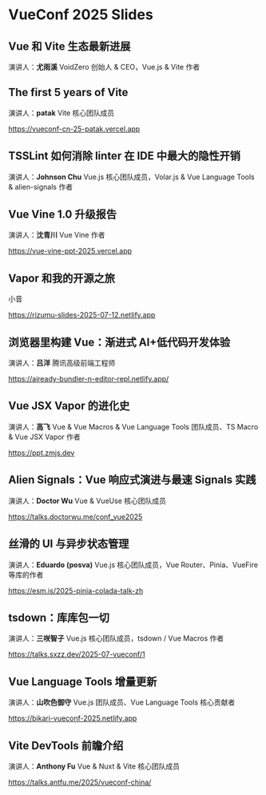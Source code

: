 # VueConf 2025 Slides

## Vue 和 Vite 生态最新进展

演讲人：**尤雨溪**  VoidZero 创始人 & CEO，Vue.js & Vite 作者

## The first 5 years of Vite

演讲人：**patak** Vite 核心团队成员

https://vueconf-cn-25-patak.vercel.app


## TSSLint 如何消除 linter 在 IDE 中最大的隐性开销

演讲人：**Johnson Chu**  Vue.js 核心团队成员，Volar.js & Vue Language Tools & alien-signals 作者

## Vue Vine 1.0 升级报告

演讲人：**沈青川** Vue Vine 作者

https://vue-vine-ppt-2025.vercel.app

## Vapor 和我的开源之旅
小音

https://rizumu-slides-2025-07-12.netlify.app



## 浏览器里构建 Vue：渐进式 AI+低代码开发体验
演讲人：**吕洋** 腾讯高级前端工程师

https://aiready-bundler-n-editor-repl.netlify.app/


## Vue JSX Vapor 的进化史
演讲人：**高飞** Vue & Vue Macros & Vue Language Tools 团队成员、TS Macro & Vue JSX Vapor 作者

https://ppt.zmjs.dev


## Alien Signals：Vue 响应式演进与最速 Signals 实践
演讲人：**Doctor Wu** Vue & VueUse 核心团队成员

https://talks.doctorwu.me/conf_vue2025


## 丝滑的 UI 与异步状态管理
演讲人：**Eduardo (posva)**  Vue.js 核心团队成员，Vue Router、Pinia、VueFire 等库的作者

https://esm.is/2025-pinia-colada-talk-zh

## tsdown：库库包一切
演讲人：**三咲智子** Vue.js 核心团队成员，tsdown / Vue Macros 作者

https://talks.sxzz.dev/2025-07-vueconf/1


## Vue Language Tools 增量更新
演讲人：**山吹色御守**  Vue.js 团队成员、Vue Language Tools 核心贡献者

https://bikari-vueconf-2025.netlify.app

## Vite DevTools 前瞻介绍
演讲人：**Anthony Fu**  Vue & Nuxt & Vite 核心团队成员

https://talks.antfu.me/2025/vueconf-china/
